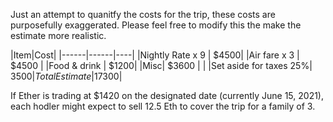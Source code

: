 Just an attempt to quanitfy the costs for the trip, these costs are purposefully exaggerated. Please feel free to modify this the make the estimate more realistic.

|Item|Cost|
|------|------|----|
|Nightly Rate x 9 | $4500| 
|Air fare x 3 | $4500 | 
|Food & drink | $1200| 
|Misc| $3600 | |
|Set aside for taxes 25%| $3500
|Total Estimate |$17300|

If Ether is trading at $1420 on the designated date (currently June 15, 2021), each hodler might expect to sell 12.5 Eth to cover the trip for a family of 3.

